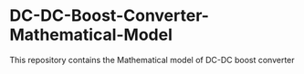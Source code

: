 # DC-DC-Boost-Converter-Mathematical-Model
This repository contains the Mathematical model of DC-DC boost converter

